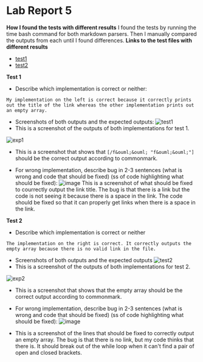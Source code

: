 # Lab Report 5

**How I found the tests with different results**
I found the tests by running the time bash command for both markdown parsers. Then I manually compared the outputs from each until I found differences.
**Links to the test files with different results**
- [test1](https://github.com/nidhidhamnani/markdown-parser/blob/main/test-files/32.md)
- [test2](https://github.com/nidhidhamnani/markdown-parser/blob/main/test-files/371.md)

**Test 1**
- Describe which implementation is correct or neither:
```
My implementation on the left is correct because it correctly prints out the title of the link whereas the other implementation prints out an empty array.
```
- Screenshots of both outputs and the expected outputs:
![test1](https://cdn.discordapp.com/attachments/983267884333670450/983269097062146118/unknown.png)
- This is a screenshot of the outputs of both implementations for test 1.

![exp1](https://user-images.githubusercontent.com/103210217/172124386-bc570337-d0ff-4f9a-8288-40fadf107120.png)
- This is a screenshot that shows that `[/f&ouml;&ouml; "f&ouml;&ouml;"]` should be the correct output according to commonmark.

- For wrong implementation, describe bug in 2-3 sentences (what is wrong and code that should be fixed) (ss of code highlighting what should be fixed):
![image](https://user-images.githubusercontent.com/103210217/172129010-b62fb591-a111-497d-a883-b513ee4b1fa5.png)
This is a screenshot of what should be fixed to courrectly output the link title. The bug is that there is a link but the code is not seeing it because there is a space in the link. The code should be fixed so that it can properly get links when there is a space in the link.


**Test 2**
- Describe which implementation is correct or neither 
```
The implementation on the right is correct. It correctly outputs the empty array because there is no valid link in the file.
```
- Screenshots of both outputs and the expected outputs 
![test2](https://media.discordapp.net/attachments/983267884333670450/983269300716589146/unknown.png)
- This is a screenshot of the outputs of both implementations for test 2.

![exp2](https://user-images.githubusercontent.com/103210217/172125652-b31172d3-e481-417d-b994-6e895ba97d04.png)
- This is a screenshot that shows that the empty array should be the correct output according to commonmark.

- For wrong implementation, describe bug in 2-3 sentences (what is wrong and code that should be fixed) (ss of code highlighting what should be fixed):
![image](https://user-images.githubusercontent.com/103210217/172127081-0e964b86-23fe-44f9-b3a7-412b910e28b6.png)
- This is a screenshot of the lines that should be fixed to correctly output an empty array. The bug is that there is no link, but my code thinks that there is. It should break out of the while loop when it can't find a pair of open and closed brackets. 


